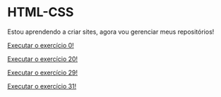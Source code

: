 # HTML-CSS
 
Estou aprendendo a criar sites, agora vou gerenciar meus repositórios!

<a href='https://github.com/FhabioHenrique1/HTML-CSS/blob/main/EXERCÍCIOS/ex0/index.html'> Executar o exercício 0!<a>

<a href='https://github.com/FhabioHenrique1/HTML-CSS/blob/main/EXERCÍCIOS/ex20/index.html'> Executar o exercício 20!<a>

<a href='https://github.com/FhabioHenrique1/HTML-CSS/blob/main/EXERCÍCIOS/ex29/index.html'> Executar o exercício 29!<a>

<a href='https://github.com/FhabioHenrique1/HTML-CSS/blob/main/EXERCÍCIOS/ex31/index.html'> Executar o exercício 31!<a>